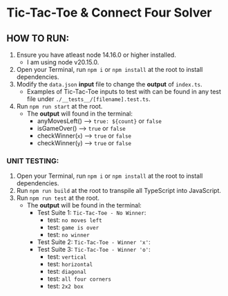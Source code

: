 # Tic-Tac-Toe & Connect Four Solver

## HOW TO RUN:

1. Ensure you have atleast node 14.16.0 or higher installed.
   - I am using node v20.15.0.
2. Open your Terminal, run `npm i` or `npm install` at the root to install dependencies.
3. Modify the `data.json` **input** file to change the **output** of `index.ts`.
   - Examples of Tic-Tac-Toe inputs to test with can be found
     in any test file under `./__tests__/[filename].test.ts`.
4. Run `npm run start` at the root.
   - The **output** will found in the terminal:
     - anyMovesLeft() --> `true: ${count}` or `false`
     - isGameOver() --> `true` or `false`
     - checkWinner(`x`) --> `true` or `false`
     - checkWinner(`y`) --> `true` or `false`

### UNIT TESTING:

1. Open your Terminal, run `npm i` or `npm install` at the root to install dependencies.
2. Run `npm run build` at the root to transpile all TypeScript into JavaScript.
3. Run `npm run test` at the root.
   - The **output** will be found in the terminal:
     - Test Suite 1: `Tic-Tac-Toe - No Winner`:
       - test: `no moves left`
       - test: `game is over`
       - test: `no winner`
     - Test Suite 2: `Tic-Tac-Toe - Winner 'x'`:
     - Test Suite 3: `Tic-Tac-Toe - Winner 'o'`:
       - test: `vertical`
       - test: `horizontal`
       - test: `diagonal`
       - test: `all four corners`
       - test: `2x2 box`
